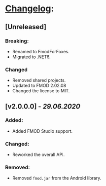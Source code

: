 ﻿# [Changelog](http://keepachangelog.com/en/1.0.0/):

## [Unreleased]

### Breaking:

- Renamed to FmodForFoxes.
- Migrated to .NET6.

### Changed
- Removed shared projects.
- Updated to FMOD 2.02.08
- Changed the license to MIT.

## [v2.0.0.0] - *29.06.2020*

### Added:

- Added FMOD Studio support.

### Changed:

- Reworked the overall API.

### Removed:

- Removed `fmod.jar` from the Android library.
